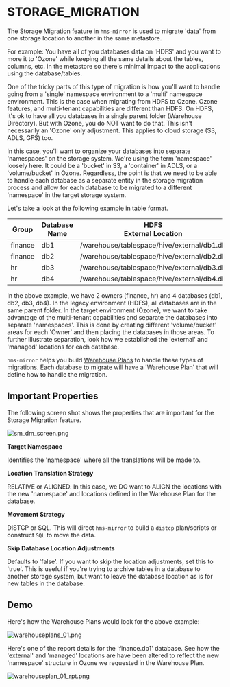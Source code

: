 # STORAGE_MIGRATION

The Storage Migration feature in `hms-mirror` is used to migrate 'data' from one storage location to another in the 
same metastore.

For example:  You have all of you databases data on 'HDFS' and you want to more it to 'Ozone' while keeping all the 
same details about the tables, columns, etc. in the metastore so there's minimal impact to the applications using 
the database/tables.

One of the tricky parts of this type of migration is how you'll want to handle going from a 'single' namespace 
environment to a 'multi' namespace environment.  This is the case when migrating from HDFS to Ozone.  Ozone features,
and multi-tenant capabilities are different than HDFS.  On HDFS, it's ok to have all you databases in a single 
parent folder (Warehouse Directory).  But with Ozone, you do NOT want to do that.  This isn't necessarily an 'Ozone' 
only adjustment.  This applies to cloud storage (S3, ADLS, GFS) too.

In this case, you'll want to organize your databases into separate 'namespaces' on the storage system.  We're using 
the term 'namespace' loosely here.  It could be a 'bucket' in S3, a 'container' in ADLS, or a 'volume/bucket' in 
Ozone.  Regardless, the point is that we need to be able to handle each database as a separate entity in the storage 
migration process and allow for each database to be migrated to a different 'namespace' in the target storage system.

Let's take a look at the following example in table format.

| Group   | Database Name    | HDFS<br/>External Location | HDFS<br/>Managed Location | Ozone<br/>External Location | Ozone<br/>Managed Location |
|---------|------------------|--------------------------------------------|-------------------------------------------|-----------------------------|----------------------------|
| finance | db1              | /warehouse/tablespace/hive/external/db1.db | /warehouse/tablespace/hive/managed/db1.db | /finance/external/db1.db    | /finance/managed/db1.db    |
| finance | db2              | /warehouse/tablespace/hive/external/db2.db | /warehouse/tablespace/hive/managed/db2.db | /finance/external/db2.db    | /finance/managed/db2.db    |
| hr      | db3              | /warehouse/tablespace/hive/external/db3.db | /warehouse/tablespace/hive/managed/db3.db | /hr/external/db3.db         | /hr/managed/db3.db         |
| hr      | db4              | /warehouse/tablespace/hive/external/db4.db | /warehouse/tablespace/hive/managed/db4.db | /hr/external/db4.db         | /hr/managed/db4.db         |

In the above example, we have 2 owners (finance, hr) and 4 databases (db1, db2, db3, db4).  In the legacy 
environment (HDFS), all databases are in the same parent folder.  In the target environment (Ozone), we want to take 
advantage of the multi-tenant capabilities and separate the databases into separate 'namespaces'.  This is done by 
creating different 'volume/bucket' areas for each 'Owner' and then placing the databases in those areas.  To further 
illustrate separation, look how we established the 'external' and 'managed' locations for each database.

`hms-mirror` helps you build [Warehouse Plans](Database-Warehouse-Plans.md) to handle these types of migrations.  Each database 
to migrate will have a 'Warehouse Plan' that will define how to handle the migration.

## Important Properties

The following screen shot shows the properties that are important for the Storage Migration feature.

![sm_dm_screen.png](sm_dm_screen.png)

**Target Namespace**

Identifies the 'namespace' where all the translations will be made to.

**Location Translation Strategy**

RELATIVE or ALIGNED.  In this case, we DO want to ALIGN the locations with the new 'namespace' and locations defined 
in the Warehouse Plan for the database.

**Movement Strategy**

DISTCP or SQL.  This will direct `hms-mirror` to build a `distcp` plan/scripts or construct `SQL` to move the data.

**Skip Database Location Adjustments**

Defaults to 'false'.  If you want to skip the location adjustments, set this to 'true'. This is useful if you're trying to archive tables in a database to another storage system, but want to leave the database location as is for new tables in the database.

## Demo

Here's how the Warehouse Plans would look for the above example:

![warehouseplans_01.png](warehouseplans_01.png)

Here's one of the report details for the 'finance.db1' database.  See how the 'external' and 'managed' locations are 
have been altered to reflect the new 'namespace' structure in Ozone we requested in the Warehouse Plan.

![warehouseplan_01_rpt.png](warehouseplan_01_rpt.png)

